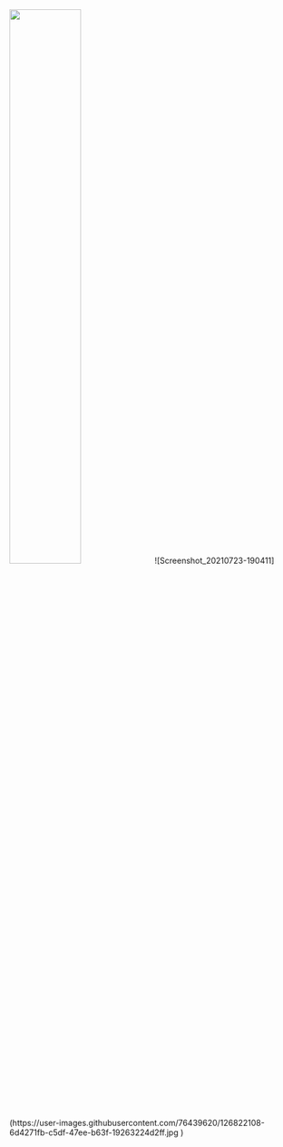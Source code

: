<img src="https://user-images.githubusercontent.com/76439620/126821972-21817680-0feb-4a6f-81b5-1878a84a0935.jpg" width=50% height=50%>
![Screenshot_20210723-190411](https://user-images.githubusercontent.com/76439620/126822108-6d4271fb-c5df-47ee-b63f-19263224d2ff.jpg )
